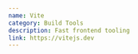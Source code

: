 ```yaml
---
name: Vite
category: Build Tools
description: Fast frontend tooling
link: https://vitejs.dev
---
```


